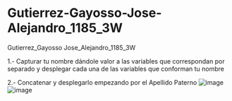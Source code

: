 # Gutierrez-Gayosso-Jose-Alejandro_1185_3W
Gutierrez_Gayosso Jose_Alejandro_1185_3W


1.- Capturar tu nombre dándole valor a las variables que correspondan por separado 
y desplegar cada una de las variables que conforman tu nombre









2.- Concatenar y desplegarlo empezando por el Apellido Paterno
![image](https://github.com/user-attachments/assets/e4b36965-2eb1-4ef4-8dc0-758b38b2714d)
![image](https://github.com/user-attachments/assets/731664e7-603a-4cc3-b50c-a88c7662ee61)


